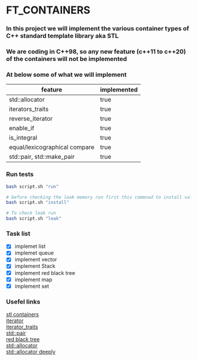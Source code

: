 # FT_CONTAINERS
### In this project we will implement the various container types of C++ standard template library aka STL
### We are coding in C++98, so any new feature (c++11 to c++20) of the containers will not be implemented

### At below some of what we will implement
feature | implemented
------- | -----------
std::allocator | true
iterators_traits | true
reverse_iterator | true
enable_if | true
is_integral | true
equal/lexicographical compare | true
std::pair, std::make_pair | true

### Run tests
```bash
bash script.sh "run"

# before checking the leak memory run first this commnad to install valgrind
bash script.sh "install"

# To check leak run
bash script.sh "leak"
```

### Task list
- [x] implemet list
- [x] implemet queue
- [x] implement vector
- [x] implement Stack
- [x] implement red black tree
- [x] implement map
- [x] implement set

### Usefel links
[stl containers](https://www.cplusplus.com/reference/stl/) <br />
[iterator](https://www.cplusplus.com/reference/iterator/iterator/?kw=iterator) <br />
[iterator_traits](https://www.cplusplus.com/reference/iterator/iterator_traits/?kw=iterator_traits) <br />
[std::pair](https://www.cplusplus.com/reference/utility/pair/?kw=pair) <br />
[red black tree](https://www.codesdope.com/course/data-structures-red-black-trees/) <br />
[std::allocator](https://www.cplusplus.com/reference/memory/allocator/?kw=allocator) <br />
[std::allocator deeply](http://www.open-std.org/jtc1/sc22/wg21/docs/papers/2016/p0310r0.pdf) <br />

